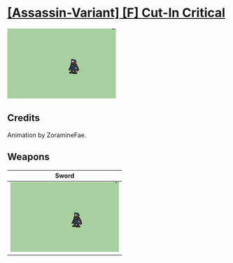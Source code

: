 # [\[Assassin-Variant\] \[F\] Cut-In Critical](./)
 

<img src="./1.%20Sword/Sword_000.png" alt="[Assassin-Variant] [F] Cut-In Critical standing" />

## Credits

Animation by ZoramineFae.

## Weapons
 

|Sword |
|  :---: |
| <img alt="Sword animation" src="./1.%20Sword/Sword.gif" /> |

